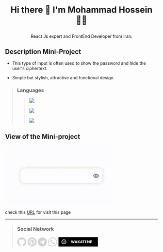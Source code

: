 

# <p align="center"> Hi there 👋 I'm Mohammad Hossein 👨‍💻 </p>
 <p align="center"> React Js expert and FrontEnd Developer from Iran.</p>

## Description Mini-Project
- This type of input is often used to show the password and hide the user's ciphertext.
  
- Simple but stylish, attractive and functional design. 

>### Languages
>> ![](https://readme-typing-svg.demolab.com?font=Fira+Code&size=16&duration=1500&pause=5000&color=F77F1A&random=false&width=55&height=25&lines=Html5)
>> 
>> ![](https://readme-typing-svg.demolab.com?font=Fira+Code&size=16&duration=1500&pause=5000&color=5BCAF7&random=false&width=55&height=25&lines=Css3)
>> 
>> ![](https://readme-typing-svg.demolab.com?font=Fira+Code&size=16&duration=1500&pause=5000&color=FAFF09&random=false&width=100&height=25&lines=JavaScript)

## View of the  Mini-project

<img src="./Video/password.gif" width="360px"/>

check this [URL](https://khadem-mh.github.io/showPassword/) for visit this page

___
>### Social Network
> [<img src="Images/github.png" width="30">](https://github.com/khadem-mh)
> [<img src="Images/pintrest.png" width="30">](https://pinterest.com/khadem_mh)
> [<img src="Images/telegram.png" width="30">](https://t.me/mhkhadem)
> [<img src="Images/whatsapp.png" width="30">](https://wa.me/989031335939)
> [<img src="Images/wakatimesvg.png" width="130">](https://wakatime.com/@khadem_mh)
